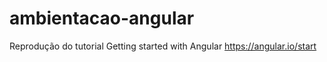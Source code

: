 # ambientacao-angular

Reprodução do tutorial Getting started with Angular
https://angular.io/start

